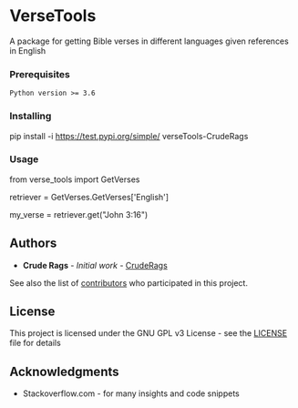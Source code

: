 # VerseTools

A package for getting Bible verses in different languages given references in English

### Prerequisites

```
Python version >= 3.6
```

### Installing

pip install -i https://test.pypi.org/simple/ verseTools-CrudeRags

### Usage

from verse_tools import GetVerses 

retriever = GetVerses.GetVerses['English']

my_verse = retriever.get("John 3:16")

## Authors

* **Crude Rags** - *Initial work* - [CrudeRags](https://github.com/https://github.com/CrudeRags)

See also the list of [contributors](https://github.com/your/project/contributors) who participated in this project.

## License

This project is licensed under the GNU GPL v3 License - see the [LICENSE](LICENSE) file for details

## Acknowledgments

* Stackoverflow.com - for many insights and code snippets
